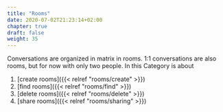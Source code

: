 ```yaml
---
title: "Rooms"
date: 2020-07-02T21:23:14+02:00
chapter: true
draft: false
weight: 35
---
```


Conversations are organized in matrix in rooms. 1:1 conversations are also rooms, but for now with only two people. In this 
Category is about 
1. [create rooms]({{< relref "rooms/create" >}})
2. [find rooms]({{< relref "rooms/find" >}})
3. [delete rooms]({{< relref "rooms/delete" >}})
4. [share rooms]({{< relref "rooms/sharing" >}})
